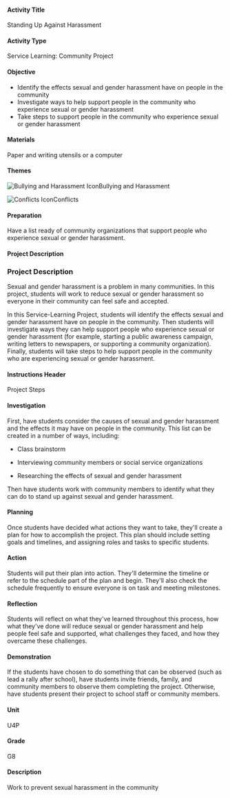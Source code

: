 #### Activity Title
Standing Up Against Harassment
#### Activity Type
Service Learning: Community Project
#### Objective
- Identify the effects sexual and gender harassment have on people in the community
- Investigate ways to help support people in the community who experience sexual or gender harassment
- Take steps to support people in the community who experience sexual or gender harassment

#### Materials
Paper and writing utensils or a computer
#### Themes
![Bullying and Harassment Icon](http://v5cmservice.secondstep.org/MS3TP_IMAGES/SKILLS/SKILLS_SMALL_IMAGES/bullying-and-harassment-sm.png)Bullying and Harassment
 
![Conflicts Icon](http://v5cmservice.secondstep.org/MS3TP_IMAGES/SKILLS/SKILLS_SMALL_IMAGES/conflicts-sm.png)Conflicts
 

#### Preparation

Have a list ready of community organizations that support people who experience sexual or gender harassment.

#### Project Description

### Project Description

Sexual and gender harassment is a problem in many communities. In this project, students will work to reduce sexual or gender harassment so everyone in their community can feel safe and accepted.

In this Service-Learning Project, students will identify the effects sexual and gender harassment have on people in the community. Then students will investigate ways they can help support people who experience sexual or gender harassment (for example, starting a public awareness campaign, writing letters to newspapers, or supporting a community organization). Finally, students will take steps to help support people in the community who are experiencing sexual or gender harassment.

#### Instructions Header
Project Steps
#### Investigation
First, have students consider the causes of sexual and gender harassment and the effects it may have on people in the community. This list can be created in a number of ways, including:


-  Class brainstorm

-  Interviewing community members or social service organizations

-  Researching the effects of sexual and gender harassment

Then have students work with community members to identify what they can do to stand up against sexual and gender harassment.
#### Planning
Once students have decided what actions they want to take, they'll create a plan for how to accomplish the project. This plan should include setting goals and timelines, and assigning roles and tasks to specific students.
#### Action
Students will put their plan into action. They'll determine the timeline or refer to the schedule part of the plan and begin. They'll also check the schedule frequently to ensure everyone is on task and meeting milestones.
#### Reflection
Students will reflect on what they've learned throughout this process, how what they've done will reduce sexual or gender harassment and help people feel safe and supported, what challenges they faced, and how they overcame these challenges.
#### Demonstration
If the students have chosen to do something that can be observed (such as lead a rally after school), have students invite friends, family, and community members to observe them completing the project. Otherwise, have students present their project to school staff or community members.
#### Unit
U4P
#### Grade
G8
#### Description
Work to prevent sexual harassment in the community
